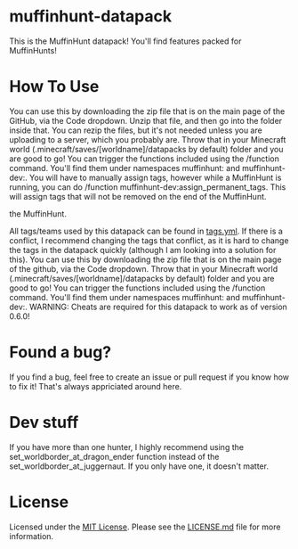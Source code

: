 # muffinhunt-datapack
This is the MuffinHunt datapack! You'll find features packed for MuffinHunts!

# How To Use
You can use this by downloading the zip file that is on the main page of the GitHub, via the Code dropdown. Unzip that file, and then go into the folder inside that. You can rezip the files, but it's not needed unless you are uploading to a server, which you probably are.
Throw that in your Minecraft world (.minecraft/saves/[worldname]/datapacks by default) folder and you are good to go!
You can trigger the functions included using the /function command. You'll find them under namespaces muffinhunt: and muffinhunt-dev:. 
You will have to manually assign tags, however while a MuffinHunt is running, you can do /function muffinhunt-dev:assign_permanent_tags. This will assign tags that will not be removed on the end of the MuffinHunt.

 the MuffinHunt.

All tags/teams used by this datapack can be found in [tags.yml](tags.yml). If there is a conflict, I recommend changing the tags that conflict, as it is hard to change the tags in the datapack quickly (although I am looking into a solution for this). You can use this by downloading the zip file that is on the main page of the github, via the Code dropdown. Throw that in your Minecraft world (.minecraft/saves/[worldname]/datapacks by default) folder and you are good to go! You can trigger the functions included using the /function command. You'll find them under namespaces muffinhunt: and muffinhunt-dev:. WARNING: Cheats are required for this datapack to work as of version 0.6.0!
# Found a bug?
If you find a bug, feel free to create an issue or pull request if you know how to fix it! That's always appriciated around here.

# Dev stuff
If you have more than one hunter, I highly recommend using the set_worldborder_at_dragon_ender function instead of the set_worldborder_at_juggernaut. 
If you only have one, it doesn't matter. 

# License
Licensed under the [MIT License](https://opensource.org/licenses/MIT). Please see the [LICENSE.md](LICENSE.md) file for more information.
